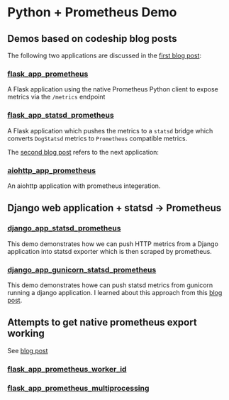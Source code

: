 # Python + Prometheus Demo

## Demos based on codeship blog posts

The following two applications are discussed in the [first blog post](https://www.cloudbees.com/blog/monitoring-your-synchronous-python-web-applications-using-prometheus?utm_content=58060028&utm_medium=social&utm_source=twitter):

### [flask_app_prometheus](https://github.com/amitsaha/python-prometheus-demo/tree/master/flask_app_prometheus)

A Flask application using the native Prometheus Python client to expose metrics via the `/metrics` endpoint

### [flask_app_statsd_prometheus](https://github.com/amitsaha/python-prometheus-demo/tree/master/flask_app_statsd_prometheus)

A Flask application which pushes the metrics to a `statsd` bridge which converts `DogStatsd` metrics to `Prometheus` compatible metrics.

The [second blog post](https://www.cloudbees.com/blog/monitoring-your-asynchronous-python-web-applications-using-prometheus?utm_content=58777682&utm_medium=social&utm_source=twitter) refers to the next application:

### [aiohttp_app_prometheus](https://github.com/amitsaha/python-prometheus-demo/tree/master/aiohttp_app_prometheus)

An aiohttp application with prometheus integeration.

## Django web application + statsd -> Prometheus

### [django_app_statsd_prometheus](./django_app_statsd_prometheus)

This demo demonstrates how we can push HTTP metrics from a Django application into statsd exporter
which is then scraped by prometheus.

### [django_app_gunicorn_statsd_prometheus](./django_app_gunicorn_statsd_prometheus)

This demo demonstrates howe can push statsd metrics from gunicorn running a django application.
I learned about this approach from this [blog post](https://medium.com/@damianmyerscough/monitoring-gunicorn-with-prometheus-789954150069).


## Attempts to get native prometheus export working

See [blog post](http://echorand.me/your-options-for-monitoring-multi-process-python-applications-with-prometheus.html)

### [flask_app_prometheus_worker_id](https://github.com/amitsaha/python-prometheus-demo/tree/master/flask_app_prometheus_worker_id)

### [flask_app_prometheus_multiprocessing](https://github.com/amitsaha/python-prometheus-demo/tree/master/flask_app_prometheus_multiprocessing)


